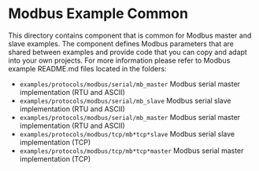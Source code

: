 # Modbus Example Common

This directory contains component that is common for Modbus master and slave examples. The component defines Modbus parameters that are shared between examples and provide code that you can copy and adapt into your own projects.
For more information please refer to Modbus example README.md files located in the folders:

* `examples/protocols/modbus/serial/mb_master` Modbus serial master implementation (RTU and ASCII)
* `examples/protocols/modbus/serial/mb_slave` Modbus serial slave implementation (RTU and ASCII)
* `examples/protocols/modbus/serial/mb_master` Modbus serial master implementation (RTU and ASCII)
* `examples/protocols/modbus/tcp/mb*tcp*slave` Modbus serial slave implementation (TCP)
* `examples/protocols/modbus/tcp/mb*tcp*master` Modbus serial master implementation (TCP)